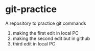 # git-practice
A repository to practice git commands

1. making the first edit in local PC
2. making the second edit but in github
3. third edit in local PC
